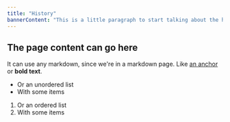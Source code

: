 ```yaml
---
title: "History"
bannerContent: "This is a little paragraph to start talking about the history of the company."
---
```


## The page content can go here

It can use any markdown, since we're in a markdown page. Like [an anchor](https://packtpub.com) or **bold text**.

* Or an unordered list
* With some items

1. Or an ordered list
1. With some items